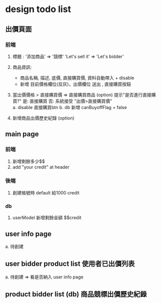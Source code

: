 

# design todo list 

## 出價頁面

### 前端
1. 標題 : '添加商品' => '競標'
		  'Let's sell it' => 'Let's bidder'
2. 商品資訊: 
	* 商品名稱, 描述, 底價, 直接購買價, 資料自動帶入 + disable
	* 新增 目前價格欄位(反灰)，出價欄位 送出 , 直接購買按鈕

3. 當出價價格 > 直接購買價 
   => 直接購買商品
   (option)
   提示"是否進行直接購買?"
   	  是: 直接購買
   	  否: 系統接受 "出價>直接購買價"  
   	  	a. disable 直接購買btn 
   	  	b. db 新增 canBuyoffFlag = false

4. 新增商品出價歷史紀錄 (option)


## main page

### 前端
1. 新增剩餘多少$$
2. add "your credit" at header

### 後端
1. 創建帳號時 default 給1000 credit

### db
1. userModel 新增剩餘金額 $$credit


## user info page

a. 待創建


## user bidder product list 使用者已出價列表

a. 待創建 => 看是否納入 user info page

## product bidder list (db) 商品競標出價歷史紀錄 


